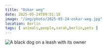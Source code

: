 ```yaml
---
title: "Oskar weg"
date: 2025-05-24T09:51:18
image: "/img/photo/2025-05-24-oskar-weg.jpg"
location: Berlin
tags: [ animals,people,sarah,berlin,pets ]
---
```


![A black dog on a leash with its owner](/img/photo/2025-05-24-oskar-weg.jpg)
